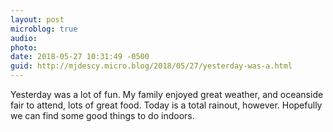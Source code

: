 ```yaml
---
layout: post
microblog: true
audio: 
photo: 
date: 2018-05-27 10:31:49 -0500
guid: http://mjdescy.micro.blog/2018/05/27/yesterday-was-a.html
---
```

Yesterday was a lot of fun. My family enjoyed great weather, and oceanside fair to attend, lots of great food. Today is a total rainout, however. Hopefully we can find some good things to do indoors.
